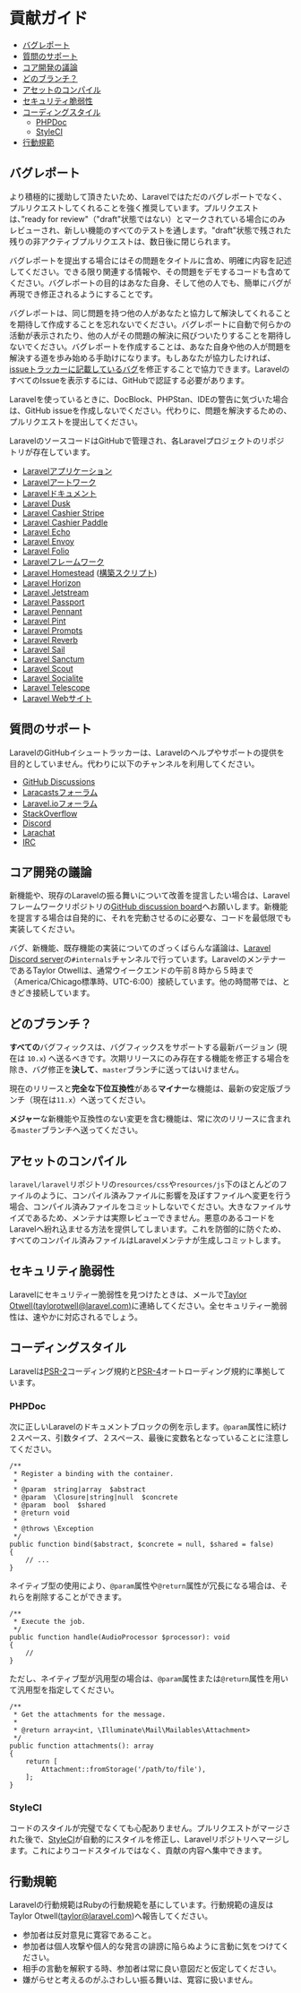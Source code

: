 # 貢献ガイド

- [バグレポート](#bug-reports)
- [質問のサポート](#support-questions)
- [コア開発の議論](#core-development-discussion)
- [どのブランチ？](#which-branch)
- [アセットのコンパイル](#compiled-assets)
- [セキュリティ脆弱性](#security-vulnerabilities)
- [コーディングスタイル](#coding-style)
    - [PHPDoc](#phpdoc)
    - [StyleCI](#styleci)
- [行動規範](#code-of-conduct)

<a name="bug-reports"></a>
## バグレポート

より積極的に援助して頂きたいため、Laravelではただのバグレポートでなく、プルリクエストしてくれることを強く推奨しています。プルリクエストは、”ready for review"（"draft"状態ではない）とマークされている場合にのみレビューされ、新しい機能のすべてのテストを通します。"draft"状態で残された残りの非アクティブプルリクエストは、数日後に閉じられます。

バグレポートを提出する場合にはその問題をタイトルに含め、明確に内容を記述してください。できる限り関連する情報や、その問題をデモするコードも含めてください。バグレポートの目的はあなた自身、そして他の人でも、簡単にバグが再現でき修正されるようにすることです。

バグレポートは、同じ問題を持つ他の人があなたと協力して解決してくれることを期待して作成することを忘れないでください。バグレポートに自動で何らかの活動が表示されたり、他の人がその問題の解決に飛びついたりすることを期待しないでください。バグレポートを作成することは、あなた自身や他の人が問題を解決する道を歩み始める手助けになります。もしあなたが協力したければ、[issueトラッカーに記載しているバグ](https://github.com/issues?q=is%3Aopen+is%3Aissue+label%3Abug+user%3Alaravel)を修正することで協力できます。LaravelのすべてのIssueを表示するには、GitHubで認証する必要があります。

Laravelを使っているときに、DocBlock、PHPStan、IDEの警告に気づいた場合は、GitHub issueを作成しないでください。代わりに、問題を解決するための、プルリクエストを提出してください。

LaravelのソースコードはGitHubで管理され、各Laravelプロジェクトのリポジトリが存在しています。

<div class="content-list" markdown="1">

- [Laravelアプリケーション](https://github.com/laravel/laravel)
- [Laravelアートワーク](https://github.com/laravel/art)
- [Laravelドキュメント](https://github.com/laravel/docs)
- [Laravel Dusk](https://github.com/laravel/dusk)
- [Laravel Cashier Stripe](https://github.com/laravel/cashier)
- [Laravel Cashier Paddle](https://github.com/laravel/cashier-paddle)
- [Laravel Echo](https://github.com/laravel/echo)
- [Laravel Envoy](https://github.com/laravel/envoy)
- [Laravel Folio](https://github.com/laravel/folio)
- [Laravelフレームワーク](https://github.com/laravel/framework)
- [Laravel Homestead](https://github.com/laravel/homestead) ([構築スクリプト](https://github.com/laravel/settler))
- [Laravel Horizon](https://github.com/laravel/horizon)
- [Laravel Jetstream](https://github.com/laravel/jetstream)
- [Laravel Passport](https://github.com/laravel/passport)
- [Laravel Pennant](https://github.com/laravel/pennant)
- [Laravel Pint](https://github.com/laravel/pint)
- [Laravel Prompts](https://github.com/laravel/prompts)
- [Laravel Reverb](https://github.com/laravel/reverb)
- [Laravel Sail](https://github.com/laravel/sail)
- [Laravel Sanctum](https://github.com/laravel/sanctum)
- [Laravel Scout](https://github.com/laravel/scout)
- [Laravel Socialite](https://github.com/laravel/socialite)
- [Laravel Telescope](https://github.com/laravel/telescope)
- [Laravel Webサイト](https://github.com/laravel/laravel.com-next)

</div>

<a name="support-questions"></a>
## 質問のサポート

LaravelのGitHubイシュートラッカーは、Laravelのヘルプやサポートの提供を目的としていません。代わりに以下のチャンネルを利用してください。

<div class="content-list" markdown="1">

- [GitHub Discussions](https://github.com/laravel/framework/discussions)
- [Laracastsフォーラム](https://laracasts.com/discuss)
- [Laravel.ioフォーラム](https://laravel.io/forum)
- [StackOverflow](https://stackoverflow.com/questions/tagged/laravel)
- [Discord](https://discord.gg/laravel)
- [Larachat](https://larachat.co)
- [IRC](https://web.libera.chat/?nick=artisan&channels=#laravel)

</div>

<a name="core-development-discussion"></a>
## コア開発の議論

新機能や、現存のLaravelの振る舞いについて改善を提言したい場合は、Laravelフレームワークリポジトリの[GitHub discussion board](https://github.com/laravel/framework/discussions)へお願いします。新機能を提言する場合は自発的に、それを完動させるのに必要な、コードを最低限でも実装してください。

バグ、新機能、既存機能の実装についてのざっくばらんな議論は、[Laravel Discord server](https://discord.gg/laravel)の`#internals`チャンネルで行っています。LaravelのメンテナーであるTaylor Otwellは、通常ウイークエンドの午前８時から５時まで（America/Chicago標準時、UTC-6:00）接続しています。他の時間帯では、ときどき接続しています。

<a name="which-branch"></a>
## どのブランチ？

**すべての**バグフィックスは、バグフィックスをサポートする最新バージョン (現在は `10.x`) へ送るべきです。次期リリースにのみ存在する機能を修正する場合を除き、バグ修正を**決して**、`master`ブランチに送ってはいけません。

現在のリリースと**完全な下位互換性**がある**マイナー**な機能は、最新の安定版ブランチ（現在は`11.x`）へ送ってください。

**メジャー**な新機能や互換性のない変更を含む機能は、常に次のリリースに含まれる`master`ブランチへ送ってください。

<a name="compiled-assets"></a>
## アセットのコンパイル

`laravel/laravel`リポジトリの`resources/css`や`resources/js`下のほとんどのファイルのように、コンパイル済みファイルに影響を及ぼすファイルへ変更を行う場合、コンパイル済みファイルをコミットしないでください。大きなファイルサイズであるため、メンテナは実際レビューできません。悪意のあるコードをLaravelへ紛れ込ませる方法を提供してしまいます。これを防御的に防ぐため、すべてのコンパイル済みファイルはLaravelメンテナが生成しコミットします。

<a name="security-vulnerabilities"></a>
## セキュリティ脆弱性

Laravelにセキュリティー脆弱性を見つけたときは、メールで[Taylor Otwell(taylorotwell@laravel.com)](mailto:taylor@laravel.com)に連絡してください。全セキュリティー脆弱性は、速やかに対応されるでしょう。

<a name="coding-style"></a>
## コーディングスタイル

Laravelは[PSR-2](https://github.com/php-fig/fig-standards/blob/master/accepted/PSR-2-coding-style-guide.md)コーディング規約と[PSR-4](https://github.com/php-fig/fig-standards/blob/master/accepted/PSR-4-autoloader.md)オートローディング規約に準拠しています。

<a name="phpdoc"></a>
### PHPDoc

次に正しいLaravelのドキュメントブロックの例を示します。`@param`属性に続け２スペース、引数タイプ、２スペース、最後に変数名となっていることに注意してください。

    /**
     * Register a binding with the container.
     *
     * @param  string|array  $abstract
     * @param  \Closure|string|null  $concrete
     * @param  bool  $shared
     * @return void
     *
     * @throws \Exception
     */
    public function bind($abstract, $concrete = null, $shared = false)
    {
        // ...
    }

ネイティブ型の使用により、`@param`属性や`@return`属性が冗長になる場合は、それらを削除することができます。

    /**
     * Execute the job.
     */
    public function handle(AudioProcessor $processor): void
    {
        //
    }

ただし、ネイティブ型が汎用型の場合は、`@param`属性または`@return`属性を用いて汎用型を指定してください。

    /**
     * Get the attachments for the message.
     *
     * @return array<int, \Illuminate\Mail\Mailables\Attachment>
     */
    public function attachments(): array
    {
        return [
            Attachment::fromStorage('/path/to/file'),
        ];
    }

<a name="styleci"></a>
### StyleCI

コードのスタイルが完璧でなくても心配ありません。プルリクエストがマージされた後で、[StyleCI](https://styleci.io/)が自動的にスタイルを修正し、Laravelリポジトリへマージします。これによりコードスタイルではなく、貢献の内容へ集中できます。

<a name="code-of-conduct"></a>
## 行動規範

Laravelの行動規範はRubyの行動規範を基にしています。行動規範の違反はTaylor Otwell(taylor@laravel.com)へ報告してください。

<div class="content-list" markdown="1">

- 参加者は反対意見に寛容であること。
- 参加者は個人攻撃や個人的な発言の誹謗に陥らぬように言動に気をつけてください。
- 相手の言動を解釈する時、参加者は常に良い意図だと仮定してください。
- 嫌がらせと考えるのがふさわしい振る舞いは、寛容に扱いません。

</div>
